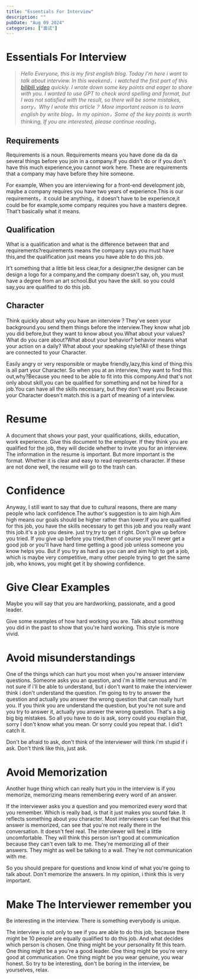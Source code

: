 ```yaml
---
title: "Essentials For Interview"
description: ""
pubDate: "Aug 09 2024"
categories: ["面试"]
---
```


# Essentials For Interview

> *Hello Everyone, this is my first english blog. Today I'm here i want to talk about interview. In this weekend，i watched the first part of this [bilibili video](https://www.bilibili.com/video/BV1N24y167f2?p=9&vd_source=efd503d8a8a8fd243454ab62796aaf15) quickly. I wrote down some key points and eager to share with you. I wanted to use GPT to check word spelling and format, but I was not satisfied with the result, so there will be some mistakes, sorry。Why I wrote this article？ More important reason is to learn english by write blog。In my opinion，Some of the key points is worth thinking, If you are interested, please continue reading。*

## Requirements
Requirements is a noun. Requirements means you have done da da da several things before you join in a company.If you didn't do or if you don't have this much experience,you cannot work here. These are requirements that a company may have before they hire someone.

For example, When you are interviewing for a front-end development job, maybe a company requires you have two years of experience.This is our requirements，it could be anything，it doesn't have to be experience,it could be for example,some company requires you have a masters degree. That't basically what it means.

## Qualification
What is a qualification and what is the difference between that and requirements?requirements means the company says you must have this,and the qualification just means you have able to do this job.

It't something that a little bit less clear,for a designer,the designer can be design a logo for a company,and the company doesn't say, oh, you must have a degree from an art school.But you have the skill. so you could say,you are qualified to do this job.

## Character
Think quickly about why you have an interview？They've seen your background.you send them things before the interview.They know what job you did before,but they want to know about you.What about your values?What do you care about?What about your behavior? behavior means what your action on a daily? What about your speaking style?All of these things are connected to your Character.

Easily angry or very responsible or maybe friendly,lazy,this kind of thing.this is all part your Character. So when you at an interview, they want to find this out,why?Because you need to be able to fit into this compony.And that's not only about skill,you can be qualified for something and not be hired for a job.You can have all the skills necessary, but they don't want you Because your Character doesn't match.this is a part of meaning of a interview.

# Resume
A document that shows your past, your qualifications, skills, education, work experience. Give this document to the employer. If they think you are qualified for the job, they will decide whether to invite you for an interview. The information in the resume is important. But more important is the format. Whether it is clear and easy to read represents character. If these are not done well, the resume will go to the trash can.

# Confidence
Anyway, I still want to say that due to cultural reasons, there are many people who lack confidence.The author's suggestion is to aim high.Aim high means our goals should be higher rather than lower.If you are qualified for this job, you have the skills necessary to get this job and you really want this job.it's a job you desire. just try,try to get it right. Don't give up before you tried. If you give up before you tried,then of course you'll never get a good job or you'll have hard time getting a good job unless someone you know helps you. But if you try as hard as you can and aim high to get a job, which is maybe very competitive, many other people trying to get the same job, who knows, you might get it by showing confidence.

# Give Clear Examples
Maybe you will say that you are hardworking, passionate, and a good leader.

Give some examples of how hard working you are. Talk about something you did in the past to show that you're hard working. This style is more vivid.

# Avoid misunderstandings
One of the things which can hurt you most when you're answer interview questions. Someone asks you an question, and i'm a little nervous and i'm not sure if i'll be able to understand, but i don't want to make the interviewer think i don't understand the question. I'm going to try to answer the question and actually you answer the wrong question that can really hurt you. If you think you are understand the question, but you're not sure and you try to answer it, actually you answer the wrong question. That's a big big big mistakes. So all you have to do is ask, sorry could you explain that, sorry I don't know what you mean. Or sorry could you repeat that. I did't catch it.

Don't be afraid to ask, don't think of the interviewer will think i'm stupid if i ask. Don't think like this, just ask.

# Avoid Memorization

Another huge thing which can really hurt you in the interview is if you  memorize, memorizing means remembering every word of an answer. 

If the interviewer asks you a question and you memorized every word that you remember. Which is really bad, is that it just makes you sound fake. It reflects something about you character. Most interviewers can feel that this answer is memorized, can see that you're not really there in the conversation. It doesn't feel real. The interviewer will feel a little uncomfortable. They will think this person isn't good at communication because they can't even talk to me. They're memorizing all of their answers. They might as well be talking to a wall. They're not communication with me.

So you should prepare for questions and know kind of what you're going to talk about. Don't memorize the answers. In my opinion, i think this is very important.

# Make The Interviewer remember you

Be interesting in the interview. There is something everybody is unique. 

The interview is not only to see if you are able to do this job, because there might be 10 people are equally qualified to do this job. And what decides which person is chosen. One thing might be your personality fit this team. One thing might be a you're a good leader. One thing might be you're very good at communication. One thing might be you wear genuine, you wear honest. So try to be interesting, don't be boring in the interview, be yourselves, relax. 